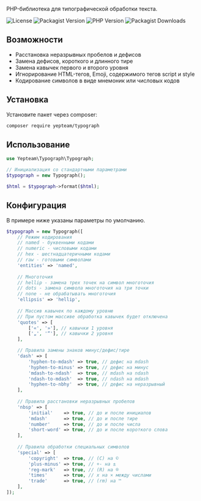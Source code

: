 PHP-библиотека для типографической обработки текста.

![License](https://img.shields.io/github/license/yepteam/typograph)
![Packagist Version](https://img.shields.io/packagist/v/yepteam/typograph)
![PHP Version](https://img.shields.io/packagist/php-v/yepteam/typograph)
![Packagist Downloads](https://img.shields.io/packagist/dt/yepteam/typograph)

## Возможности

- Расстановка неразрывных пробелов и дефисов
- Замена дефисов, короткого и длинного тире
- Замена кавычек первого и второго уровня
- Игнорирование HTML-тегов, Emoji, содержимого тегов script и style
- Кодирование символов в виде мнемоник или числовых кодов

## Установка

Установите пакет через composer:

```bash
composer require yepteam/typograph
```

## Использование

```php
use Yepteam\Typograph\Typograph;

// Инициализация со стандартными параметрами
$typograph = new Typograph();

$html = $typograph->format($html);
```

## Конфигурация

В примере ниже указаны параметры по умолчанию.

```php
$typograph = new Typograph([
    // Режим кодирования
    // named - буквенными кодами
    // numeric - числовыми кодами
    // hex - шестнадцатеричными кодами
    // raw - готовыми символами
    'entities' => 'named',
    
    // Многоточия
    // hellip - замена трех точек на символ многоточия
    // dots - замена символа многоточия на три точки
    // none - не обрабатывать многоточия
    'ellipsis' => 'hellip',
    
    // Массив кавычек по каждому уровню
    // При пустом массиве обработка кавычек будет отключена
    'quotes' => [
        ['«', '»'], // кавычки 1 уровня
        ['„', '“'], // кавычки 2 уровня
    ],

    // Правила замены знаков минус/дефис/тире    
    'dash' => [
        'hyphen-to-mdash' => true, // дефис на mdash
        'hyphen-to-minus' => true, // дефис на минус
        'mdash-to-ndash'  => true, // mdash на ndash
        'ndash-to-mdash'  => true, // ndash на mdash
        'hyphen-to-nbhy'  => true, // дефис на неразрывный
    ],
    
    // Правила расстановки неразрывных пробелов
    'nbsp' => [
        'initial'    => true, // до и после инициалов
        'mdash'      => true, // до и после тире
        'number'     => true, // до и после числа
        'short-word' => true, // до и после короткого слова
    ],
    
    // Правила обработки специальных символов
    'special' => [
        'copyright'  => true, // (C) на ©
        'plus-minus' => true, // +- на ±
        'reg-mark'   => true, // (R) на ®
        'times'      => true, // x на × между числами
        'trade'      => true, // (rm) на ™
    ],
]);
```
